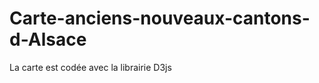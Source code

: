 Carte-anciens-nouveaux-cantons-d-Alsace
=======================================

La carte est codée avec la librairie D3js
